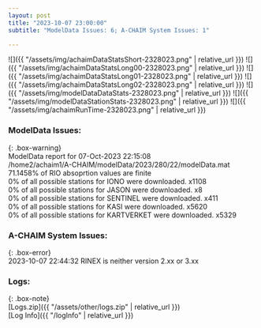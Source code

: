 ```yaml
---
layout: post
title: "2023-10-07 23:00:00"
subtitle: "ModelData Issues: 6; A-CHAIM System Issues: 1"

---
```


![]({{ "/assets/img/achaimDataStatsShort-2328023.png" | relative_url }})
![]({{ "/assets/img/achaimDataStatsLong00-2328023.png" | relative_url }})
![]({{ "/assets/img/achaimDataStatsLong01-2328023.png" | relative_url }})
![]({{ "/assets/img/achaimDataStatsLong02-2328023.png" | relative_url }})
![]({{ "/assets/img/modelDataDataStats-2328023.png" | relative_url }})
![]({{ "/assets/img/modelDataStationStats-2328023.png" | relative_url }})
![]({{ "/assets/img/achaimRunTime-2328023.png" | relative_url }})


### ModelData Issues:  
  
{: .box-warning}  
 ModelData report for 07-Oct-2023 22:15:08   
 /home2/achaim1/A-CHAIM/modelData/2023/280/22/modelData.mat   
 71.1458% of RIO absoprtion values are finite   
 0% of all possible stations for IONO were downloaded. x1108   
 0% of all possible stations for JASON were downloaded. x8   
 0% of all possible stations for SENTINEL were downloaded. x411   
 0% of all possible stations for KASI were downloaded. x5620   
 0% of all possible stations for KARTVERKET were downloaded. x5329   
  
### A-CHAIM System Issues:  
  
{: .box-error}  
2023-10-07 22:44:32 RINEX is neither version 2.xx or 3.xx  

### Logs:  
  
{: .box-note}  
[Logs.zip]({{ "/assets/other/logs.zip" | relative_url }})  
[Log Info]({{ "/logInfo" | relative_url }})  
